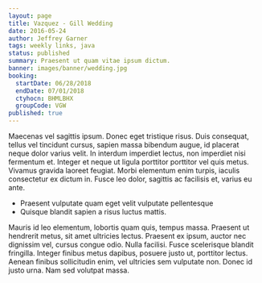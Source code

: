 ```yaml
---
layout: page
title: Vazquez - Gill Wedding
date: 2016-05-24
author: Jeffrey Garner
tags: weekly links, java
status: published
summary: Praesent ut quam vitae ipsum dictum.
banner: images/banner/wedding.jpg
booking:
  startDate: 06/28/2018
  endDate: 07/01/2018
  ctyhocn: BHMLBHX
  groupCode: VGW
published: true
---
```

Maecenas vel sagittis ipsum. Donec eget tristique risus. Duis consequat, tellus vel tincidunt cursus, sapien massa bibendum augue, id placerat neque dolor varius velit. In interdum imperdiet lectus, non imperdiet nisi fermentum et. Integer et neque ut ligula porttitor porttitor vel quis metus. Vivamus gravida laoreet feugiat. Morbi elementum enim turpis, iaculis consectetur ex dictum in. Fusce leo dolor, sagittis ac facilisis et, varius eu ante.

* Praesent vulputate quam eget velit vulputate pellentesque
* Quisque blandit sapien a risus luctus mattis.

Mauris id leo elementum, lobortis quam quis, tempus massa. Praesent ut hendrerit metus, sit amet ultricies lectus. Praesent ex ipsum, auctor nec dignissim vel, cursus congue odio. Nulla facilisi. Fusce scelerisque blandit fringilla. Integer finibus metus dapibus, posuere justo ut, porttitor lectus. Aenean finibus sollicitudin enim, vel ultricies sem vulputate non. Donec id justo urna. Nam sed volutpat massa.
